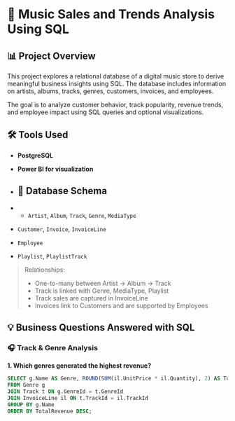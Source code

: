 # 🎵 Music Sales and Trends Analysis Using SQL

## 📊 Project Overview

This project explores a relational database of a digital music store to derive meaningful business insights using SQL. The database includes information on artists, albums, tracks, genres, customers, invoices, and employees.

The goal is to analyze customer behavior, track popularity, revenue trends, and employee impact using SQL queries and optional visualizations.

## 🛠️ Tools Used

- **PostgreSQL** 
- **Power BI  for visualization**

- ## 📁 Database Schema
- - `Artist`, `Album`, `Track`, `Genre`, `MediaType`
- `Customer`, `Invoice`, `InvoiceLine`
- `Employee`
- `Playlist`, `PlaylistTrack`

> Relationships:  
> - One-to-many between Artist → Album → Track  
> - Track is linked with Genre, MediaType, Playlist  
> - Track sales are captured in InvoiceLine  
> - Invoices link to Customers and are supported by Employees

## 💡 Business Questions Answered with SQL

### 🎧 Track & Genre Analysis

**1. Which genres generated the highest revenue?**  
```sql
SELECT g.Name AS Genre, ROUND(SUM(il.UnitPrice * il.Quantity), 2) AS TotalRevenue
FROM Genre g
JOIN Track t ON g.GenreId = t.GenreId
JOIN InvoiceLine il ON t.TrackId = il.TrackId
GROUP BY g.Name
ORDER BY TotalRevenue DESC;


